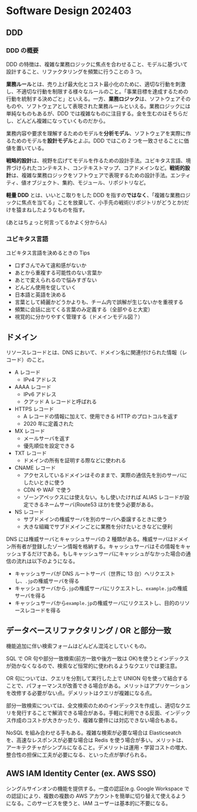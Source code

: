 # Software Design 202403

## DDD

### DDD の概要

DDD の特徴は、複雑な業務ロジックに焦点を合わせること、モデルに基づいて設計すること、リファクタリングを頻繁に行うことの 3 つ。

**業務ルール**とは、売り上げ最大化とコスト最小化のために、適切な行動を刺激し、不適切な行動を制限する様々なルールのこと。「事業目標を達成するための行動を統制する決めごと」といえる。一方、**業務ロジック**は、ソフトウェアそのものや、ソフトウェアとして表現された業務ルールといえる。業務ロジックには単純なものもあるが、DDD では複雑なものに注目する。金を生むのはそちらだし、どんどん複雑になっていくものだから。

業務内容や要求を理解するためのモデルを**分析モデル**、ソフトウェアを実際に作るためのモデルを**設計モデル**とよぶ。DDD ではこの 2 つを一致させることに価値を置いている。

**戦略的設計**は、視野を広げてモデルを作るための設計手法。ユビキタス言語、境界づけられたコンテキスト、コンテキストマップ、コアドメインなど。**戦術的設計**は、複雑な業務ロジックをソフトウェアで表現するための設計手法。エンティティ、値オブジェクト、集約、モジュール、リポジトリなど。

**軽量 DDD** とは、いいとこ取りをした DDD を指すの**ではなく**、「複雑な業務ロジックに焦点を当てる」ことを放棄して、小手先の戦術(リポジトリがどうとか)だけを猿まねしたようなものを指す。

(あとはちょっと何言ってるかよく分からん)

### ユビキタス言語

ユビキタス言語を決めるときの Tips

- 口ずさんでみて違和感がないか
- あとから重複する可能性のない言葉か
- あとで変えられるので悩みすぎない
- どんどん使用を促していく
- 日本語と英語を決める
- 言葉として綺麗かどうかよりも、チーム内で誤解が生じないかを重視する
- 頻繁に会話に出てくる言葉のみ定義する（全部やると大変）
- 視覚的に分かりやすく管理する（ドメインモデル図？）

## ドメイン

リソースレコードとは、DNS において、ドメイン名に関連付けられた情報（レコード）のこと。

- A レコード
  - IPv4 アドレス
- AAAA レコード
  - IPv6 アドレス
  - クアッド A レコードと呼ばれる
- HTTPS レコード
  - A レコードの情報に加えて、使用できる HTTP のプロトコルを返す
  - 2020 年に定義された
- MX レコード
  - メールサーバを返す
  - 優先順位を設定できる
- TXT レコード
  - ドメインの所有を証明する際などに使われる
- CNAME レコード
  - アクセスしているドメインはそのままで、実際の通信先を別のサーバにしたいときに使う
  - CDN や WAF で使う
  - ゾーンアペックスには使えない。もし使いたければ ALIAS レコードが設定できるネームサーバ(Route53 ほか)を使う必要がある。
- NS レコード
  - サブドメインの権威サーバを別のサーバへ委譲するときに使う
  - 大きな組織でサブドメインごとに業務を分けたいときなどに便利

DNS には権威サーバとキャッシュサーバの 2 種類がある。権威サーバはドメイン所有者が登録したゾーン情報を格納する。キャッシュサーバはその情報をキャッシュするだけである。もしキャッシュサーバにキャッシュがなかった場合の通信の流れは以下のようになる。

- キャッシュサーバが DNS ルートサーバ（世界に 13 台）へリクエストし、`.jp`の権威サーバを得る
- キャッシュサーバから`.jp`の権威サーバにリクエストし、`example.jp`の権威サーバを得る
- キャッシュサーバから`example.jp`の権威サーバにリクエストし、目的のリソースレコードを得る

## データベースリファクタリング / OR と部分一致

機能追加に伴い検索フォームはどんどん混沌としていくもの。

SQL で OR 句や部分一致検索(前方一致や後方一致は OK)を使うとインデックスが効かなくなるので、検索など恒常的に使われるようなクエリでは要注意。

OR 句については、クエリを分割して実行した上で UNION 句を使って結合することで、パフォーマンスが改善できる場合がある。メリットはアプリケーションを改修する必要がない点。デメリットはクエリが複雑になる点。

部分一致検索については、全文検索のためのインデックスを作成し、適切なクエリを発行することで解消できる場合がある。手軽に利用できる反面、インデックス作成のコストが大きかったり、複雑な要件には対応できない場合もある。

NoSQL を組み合わせる手もある。複雑な検索が必要な場合は Elasticseatch を、高速なレスポンスが必要な場合は Redis を使う場合が多い。メリットは、アーキテクチャがシンプルになること。デメリットは運用・学習コストの増大、整合性の担保に工夫が必要になる、といった点が挙げられる。

## AWS IAM Identity Center (ex. AWS SSO)

シングルサインオンの機能を提供する。一度の認証(e.g. Google Workspace での認証)により、複数の複数の AWS アカウントを簡単に切り替えて使えるようになる。このサービスを使うと、IAM ユーザーは基本的に不要になる。
